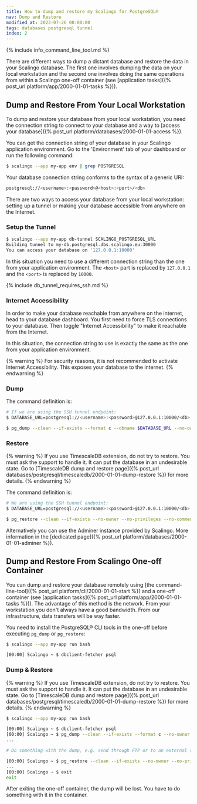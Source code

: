 ```yaml
---
title: How to dump and restore my Scalingo for PostgreSQL®
nav: Dump and Restore
modified_at: 2023-07-26 00:00:00
tags: databases postgresql tunnel
index: 2
---
```


{% include info_command_line_tool.md %}

There are different ways to dump a distant database and restore the data in your Scalingo database. The first one involves dumping the data on your local workstation and the second one involves doing the same operations from within a Scalingo one-off container (see [application tasks]({% post_url platform/app/2000-01-01-tasks %})).

## Dump and Restore From Your Local Workstation

To dump and restore your database from your local workstation, you need the connection string to connect to your database and a way to [access your database]({% post_url platform/databases/2000-01-01-access %}).

You can get the connection string of your database in your Scalingo application environment. Go to the 'Environment' tab of your dashboard or run the following command:

```bash
$ scalingo --app my-app env | grep POSTGRESQL
```

Your database connection string conforms to the syntax of a generic URI:

```bash
postgresql://<username>:<password>@<host>:<port>/<db>
```

There are two ways to access your database from your local workstation: setting up a tunnel or making your database accessible from anywhere on the Internet.

### Setup the Tunnel

```bash
$ scalingo --app my-app db-tunnel SCALINGO_POSTGRESQL_URL
Building tunnel to my-db.postgresql.dbs.scalingo.eu:30000
You can access your database on '127.0.0.1:10000'
```

In this situation you need to use a different connection string than the one from your application environment. The `<host>` part is replaced by `127.0.0.1` and the `<port>` is replaced by `10000`.

{% include db_tunnel_requires_ssh.md %}

### Internet Accessibility

In order to make your database reachable from anywhere on the internet, head to your database dashboard. You first need to force TLS connections to your database. Then toggle "Internet Accessibility" to make it reachable from the Internet.

In this situation, the connection string to use is exactly the same as the one from your application environment.

{% warning %}
For security reasons, it is not recommended to activate Internet Accessibility. This exposes your database to the internet.
{% endwarning %}

### Dump

The command definition is:

```bash
# If we are using the SSH tunnel endpoint:
$ DATABASE_URL=postgresql://<username>:<password>@127.0.0.1:10000/<db>

$ pg_dump --clean --if-exists --format c --dbname $DATABASE_URL --no-owner --no-privileges --no-comments --exclude-schema 'information_schema' --exclude-schema '^pg_*' --file dump.pgsql
```

### Restore

{% warning %}
  If you use TimescaleDB extension, do not try to restore. You must ask the support
  to handle it. It can put the database in an undesirable state.
  Go to [TimescaleDB dump and restore page]({% post_url databases/postgresql/timescaledb/2000-01-01-dump-restore %})
  for more details.
{% endwarning %}

The command definition is:

```bash
# We are using the SSH tunnel endpoint:
$ DATABASE_URL=postgresql://<username>:<password>@127.0.0.1:10000/<db>

$ pg_restore --clean --if-exists --no-owner --no-privileges --no-comments --dbname $DATABASE_URL dump.pgsql
```

Alternatively you can use the Adminer instance provided by Scalingo. More information in the [dedicated page]({% post_url platform/databases/2000-01-01-adminer %}).

## Dump and Restore From Scalingo One-off Container

You can dump and restore your database remotely using
[the command-line-tool]({% post_url platform/cli/2000-01-01-start %})
and a one-off container (see [application tasks]({% post_url platform/app/2000-01-01-tasks %})).
The advantage of this method is the network.
From your workstation you don't always have a good bandwidth. From our infrastructure,
data transfers will be way faster.

You need to install the PostgreSQL® CLI tools in the one-off before executing `pg_dump` or `pg_restore`:

```bash
$ scalingo --app my-app run bash

[00:00] Scalingo ~ $ dbclient-fetcher psql
```

### Dump & Restore

{% warning %}
  If you use TimescaleDB extension, do not try to restore. You must ask the support
  to handle it. It can put the database in an undesirable state.
  Go to [TimescaleDB dump and restore page]({% post_url databases/postgresql/timescaledb/2000-01-01-dump-restore %})
  for more details.
{% endwarning %}

```bash
$ scalingo --app my-app run bash

[00:00] Scalingo ~ $ dbclient-fetcher psql
[00:00] Scalingo ~ $ pg_dump --clean --if-exists --format c --no-owner --no-privileges --no-comments --exclude-schema 'information_schema' --exclude-schema '^pg_*' --dbname $DATABASE_URL --file dump.pgsql
...

# Do something with the dump, e.g. send through FTP or to an external server

[00:00] Scalingo ~ $ pg_restore --clean --if-exists --no-owner --no-privileges --no-comments --dbname $DATABASE_URL dump.pgsql
...
[00:00] Scalingo ~ $ exit
exit
```

After exiting the one-off container, the dump will be lost. You have to do something with it in the container.
